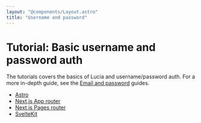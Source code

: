 ```yaml
---
layout: "@components/Layout.astro"
title: "Username and password"
---
```


# Tutorial: Basic username and password auth

The tutorials covers the basics of Lucia and username/password auth. For a more in-depth guide, see the [Email and password](/guides/email-and-password/) guides.

- [Astro](/tutorials/username-and-password/astro)
- [Next.js App router](/tutorials/username-and-password/nextjs-app)
- [Next.js Pages router](/tutorials/username-and-password/nextjs-pages)
- [SvelteKit](/tutorials/username-and-password/sveltekit)